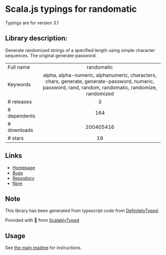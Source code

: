 
# Scala.js typings for randomatic

Typings are for version 3.1

## Library description:
Generate randomized strings of a specified length using simple character sequences. The original generate-password.

|                    |                 |
| ------------------ | :-------------: |
| Full name          | randomatic |
| Keywords           | alpha, alpha-numeric, alphanumeric, characters, chars, generate, generate-password, numeric, password, rand, random, randomatic, randomize, randomized |
| # releases         | 3 |
| # dependents       | 164 |
| # downloads        | 200405416 |
| # stars            | 19 |

## Links
- [Homepage](https://github.com/jonschlinkert/randomatic)
- [Bugs](https://github.com/jonschlinkert/randomatic/issues)
- [Repository](https://github.com/jonschlinkert/randomatic)
- [Npm](https://www.npmjs.com/package/randomatic)
    


## Note
This library has been generated from typescript code from [DefinitelyTyped](https://definitelytyped.org).

Provided with :purple_heart: from [ScalablyTyped](https://github.com/oyvindberg/ScalablyTyped)

## Usage
See [the main readme](../../readme.md) for instructions.


